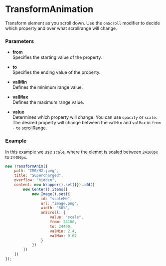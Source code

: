 # TransformAnimation

Transform element as you scroll down.
Use the ```onScroll``` modifier to decide which property and over what scrollrange will change.


### Parameters

- **from**  
  Specifies the starting value of the property.  

- **to**  
  Specifies the ending value of the property.  

- **valMin**   
  Defines the minimum range value.  

- **valMax**   
  Defines the maximum range value.  

- **value**   
  Determines which property will change. You can use ```opacity``` or ```scale```.  
The desired property will change between the `valMin` and `valMax` in ```from``` - ```to``` scrollRange.
 

 ### Example
 In this example we use ```scale```, where the elemnt is scaled between ```24100px``` to ```24400px```.

```js
new TransformAnim({
    path: "IMG/M2.jpeg",
    title: "Supercharged",
    overflow: "hidden",
    content: new Wrapper().set({}).add([
        new Center().items([
            new Image().set({
                id: "scaleMe",
                url: "image.png",
                width: "50%",
                onScroll: {
                    value: "scale",
                    from: 24100,
                    to: 24400,
                    valMin: 2.4,
                    valMax: 0.67
                }
            })
        ])
    ])
});
```